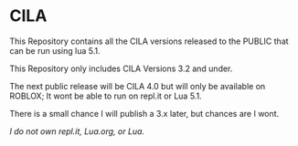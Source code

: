 # CILA

This Repository contains all the CILA versions released to the PUBLIC that can be run using lua 5.1.

This Repository only includes CILA Versions 3.2 and under. 

The next public release will be CILA 4.0 but will only be available on ROBLOX; It wont be able to run on repl.it or Lua 5.1.

There is a small chance I will publish a 3.x later, but chances are I wont.

*I do not own repl.it, Lua.org, or Lua.*
